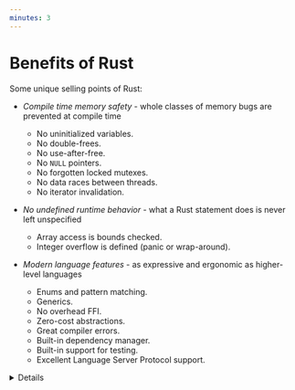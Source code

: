 ```yaml
---
minutes: 3
---
```


# Benefits of Rust

Some unique selling points of Rust:

- _Compile time memory safety_ - whole classes of memory bugs are prevented at
  compile time
  - No uninitialized variables.
  - No double-frees.
  - No use-after-free.
  - No `NULL` pointers.
  - No forgotten locked mutexes.
  - No data races between threads.
  - No iterator invalidation.

- _No undefined runtime behavior_ - what a Rust statement does is never left
  unspecified
  - Array access is bounds checked.
  - Integer overflow is defined (panic or wrap-around).

- _Modern language features_ - as expressive and ergonomic as higher-level
  languages
  - Enums and pattern matching.
  - Generics.
  - No overhead FFI.
  - Zero-cost abstractions.
  - Great compiler errors.
  - Built-in dependency manager.
  - Built-in support for testing.
  - Excellent Language Server Protocol support.

<details>

Do not spend much time here. All of these points will be covered in more depth
later.

Make sure to ask the class which languages they have experience with. Depending
on the answer you can highlight different features of Rust:

- Experience with C or C++: Rust eliminates a whole class of _runtime errors_
  via the borrow checker. You get performance like in C and C++, but you don't
  have the memory unsafety issues. In addition, you get a modern language with
  constructs like pattern matching and built-in dependency management.

- Experience with Java, Go, Python, JavaScript...: You get the same memory
  safety as in those languages, plus a similar high-level language feeling. In
  addition you get fast and predictable performance like C and C++ (no garbage
  collector) as well as access to low-level hardware (should you need it).

</details>
